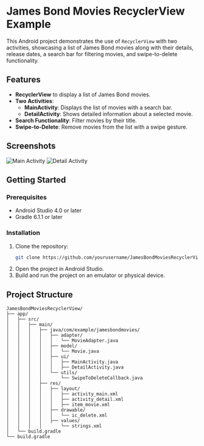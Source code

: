 # James Bond Movies RecyclerView Example

This Android project demonstrates the use of `RecyclerView` with two activities, showcasing a list of James Bond movies along with their details, release dates, a search bar for filtering movies, and swipe-to-delete functionality.

## Features

- **RecyclerView** to display a list of James Bond movies.
- **Two Activities**:
  - **MainActivity**: Displays the list of movies with a search bar.
  - **DetailActivity**: Shows detailed information about a selected movie.
- **Search Functionality**: Filter movies by their title.
- **Swipe-to-Delete**: Remove movies from the list with a swipe gesture.

## Screenshots

![Main Activity](screenshots/main_activity.png)
![Detail Activity](screenshots/detail_activity.png)

## Getting Started

### Prerequisites

- Android Studio 4.0 or later
- Gradle 6.1.1 or later

### Installation

1. Clone the repository:
    ```sh
    git clone https://github.com/yourusername/JamesBondMoviesRecyclerView.git
    ```
2. Open the project in Android Studio.
3. Build and run the project on an emulator or physical device.

## Project Structure

```plaintext
JamesBondMoviesRecyclerView/
├── app/
│   ├── src/
│   │   ├── main/
│   │   │   ├── java/com/example/jamesbondmovies/
│   │   │   │   ├── adapter/
│   │   │   │   │   └── MovieAdapter.java
│   │   │   │   ├── model/
│   │   │   │   │   └── Movie.java
│   │   │   │   ├── ui/
│   │   │   │   │   ├── MainActivity.java
│   │   │   │   │   ├── DetailActivity.java
│   │   │   │   └── utils/
│   │   │   │       └── SwipeToDeleteCallback.java
│   │   │   ├── res/
│   │   │   │   ├── layout/
│   │   │   │   │   ├── activity_main.xml
│   │   │   │   │   ├── activity_detail.xml
│   │   │   │   │   ├── item_movie.xml
│   │   │   │   ├── drawable/
│   │   │   │   │   └── ic_delete.xml
│   │   │   │   ├── values/
│   │   │   │       └── strings.xml
│   └── build.gradle
└── build.gradle
